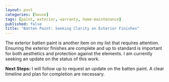 ```yaml
---
layout: post
categories: [house]
tags: [paint, exterior, warranty, home-maintenance]
published: false
title: "Batten Paint: Seeking Clarity on Exterior Finishes"
---
```


The exterior batten paint is another item on my list that requires attention. Ensuring the exterior finishes are complete and up to standard is important for both aesthetics and protection against the elements. I am currently seeking an update on the status of this work.

**Next Steps:** I will follow up to request an update on the batten paint. A clear timeline and plan for completion are necessary.

